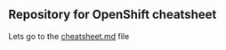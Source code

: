 ## Repository for OpenShift cheatsheet
Lets go to the [cheatsheet.md](https://github.com/fahmifahim/openshift/blob/master/openshift-cheatsheet.md) file

